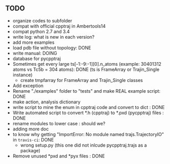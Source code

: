 TODO
----

* organize codes to subfolder
* compat with official cpptraj in Ambertools14
* compat python 2.7 and 3.4
* write log: what is new in each version?
* add more examples
* load pdb file without topology: DONE
* write manual: DOING
* database for pycpptraj
* Sometimes get every large ts[-1:-9:-1][0].n_atoms (example: 30401312 atoms vs Tc5b = 304 atoms): DONE
    (ts is FrameArray or Trajin_Single instance)
    * create tmpfarray for FrameArray and Trajin_Single classes
* Add exception
* Rename "./examples" folder to "tests" and make REAL example script: DONE
* make action, analysis dictionary
* write script to mine the enum in cpptraj code and convert to dict : DONE
* Write automated script to convert *.h (cpptraj) to *.pxd (pycpptraj) files : DONE
* rename modules to lower case : should we?
* adding more doc
* to know why getting "ImportError: No module named trajs.TrajectoryIO" in `travis-ci`: DONE
    * wrong setup.py (this one did not inlcude pycpptraj.trajs as a package)
* Remove unused *pxd and *pyx files : DONE

